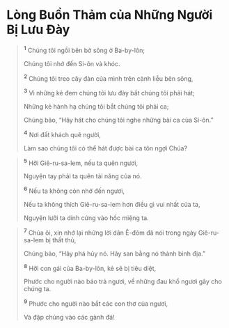 # Lòng Buồn Thảm của Những Người Bị Lưu Ðày

> <sup><b>1</b></sup> Chúng tôi ngồi bên bờ sông ở Ba-by-lôn;
> 
> Chúng tôi nhớ đến Si-ôn và khóc.
> 
> <sup><b>2</b></sup> Chúng tôi treo cây đàn của mình trên cành liễu bên sông,
> 
> <sup><b>3</b></sup> Vì những kẻ đem chúng tôi lưu đày bắt chúng tôi phải hát;
> 
> Những kẻ hành hạ chúng tôi bắt chúng tôi phải ca;
> 
> Chúng bảo, “Hãy hát cho chúng tôi nghe những bài ca của Si-ôn.”
> 
> <sup><b>4</b></sup> Nơi đất khách quê người,
> 
> Làm sao chúng tôi có thể hát được bài ca tôn ngợi Chúa?
>


> <sup><b>5</b></sup> Hỡi Giê-ru-sa-lem, nếu ta quên ngươi,
> 
> Nguyện tay phải ta quên tài năng của nó.
> 
> <sup><b>6</b></sup> Nếu ta không còn nhớ đến ngươi,
> 
> Nếu ta không thích Giê-ru-sa-lem hơn điều gì vui nhất của ta,
> 
> Nguyện lưỡi ta dính cứng vào hốc miệng ta.
>


> <sup><b>7</b></sup> Chúa ôi, xin nhớ lại những lời dân Ê-đôm đã nói trong ngày Giê-ru-sa-lem bị thất thủ,
> 
> Chúng bảo, “Hãy phá hủy nó. Hãy san bằng nó thành bình địa.”
> 
> <sup><b>8</b></sup> Hỡi con gái của Ba-by-lôn, kẻ sẽ bị tiêu diệt,
> 
> Phước cho người nào báo trả ngươi, về những đau khổ ngươi gây cho chúng ta.
> 
> <sup><b>9</b></sup> Phước cho người nào bắt các con thơ của ngươi,
> 
> Và đập chúng vào các gành đá!
>

